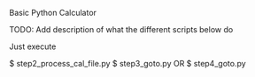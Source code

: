 Basic Python Calculator

TODO: Add description of what the different scripts below do

Just execute

$ step2_process_cal_file.py
$ step3_goto.py OR
$ step4_goto.py


